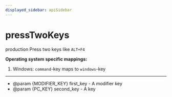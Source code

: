 ```yaml
---
displayed_sidebar: apiSidebar
---
```

# pressTwoKeys

 <span class="theme-doc-version-badge badge badge--success">production</span> 
Press two keys like `ALT+F4`

**Operating system specific mappings:**
1. Windows: `command`-key maps to `windows`-key
---


   * @param {MODIFIER_KEY} first_key - A modifier key
   * @param {PC_KEY} second_key - A key
